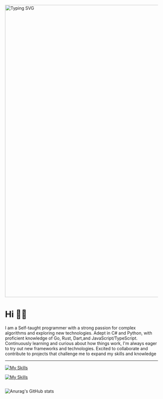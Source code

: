 <a href="https://git.io/typing-svg"><img src="https://readme-typing-svg.demolab.com?font=Fira+Code&pause=1000&color=EEE9DA&background=6096B4&center=true&vCenter=true&width=435&lines=Hello+There;I+am+Mohamed+;A+Programming+enthusiast" alt="Typing SVG" style="width:100vw;" /></a>

# Hi 👋👋

I am a Self-taught programmer with a strong passion for complex algorithms and exploring new technologies. Adept in C# and Python, with proficient knowledge of Go, Rust, Dart,and JavaScript/TypeScript. Continuously learning and curious about how things work, I'm always eager to try out new frameworks and technologies. Excited to collaborate and contribute to projects that challenge me to expand my skills and knowledge

---
[![My Skills](https://skillicons.dev/icons?i=cs,py,js,ts,go,rust,dart,flutter)](https://skillicons.dev)

[![My Skills](https://skillicons.dev/icons?i=linux,neovim,git,bash,docker,mysql)](https://skillicons.dev)

## 


![Anurag's GitHub stats](https://github-readme-stats.vercel.app/api?username=mohamedLT&show_icons=true&theme=onedark)



